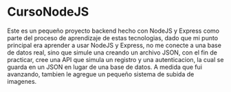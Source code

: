 # CursoNodeJS

Este es un pequeño proyecto backend hecho con NodeJS y Express como parte del proceso de aprendizaje de estas tecnologias, dado que mi punto principal era aprender a usar NodeJS y Express, no me conecte a una base de datos real, sino que simule una creando un archivo JSON, con el fin de practicar, cree una API que simula un registro y una autenticacion, la cual se guarda en un JSON en lugar de una base de datos. A medida que fui avanzando, tambien le agregue un pequeño sistema de subida de imagenes.
